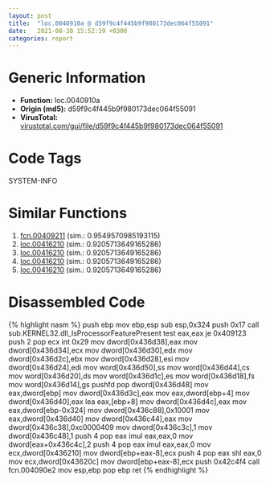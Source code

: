 ```yaml
---
layout: post
title:  "loc.0040910a @ d59f9c4f445b9f980173dec064f55091"
date:   2021-08-30 15:52:19 +0300
categories: report
---
```


# Generic Information
- **Function:** loc.0040910a
- **Origin (md5):** d59f9c4f445b9f980173dec064f55091
- **VirusTotal:** [virustotal.com/gui/file/d59f9c4f445b9f980173dec064f55091][virustotal_ref]

# Code Tags
<span class="tag" id="SYSTEM-INFO">SYSTEM-INFO</span>


# Similar Functions

1. [fcn.00409211][similar_1_ref] (sim.: 0.9549570985193115)
2. [loc.00416210][similar_2_ref] (sim.: 0.9205713649165286)
3. [loc.00416210][similar_3_ref] (sim.: 0.9205713649165286)
4. [loc.00416210][similar_4_ref] (sim.: 0.9205713649165286)
5. [loc.00416210][similar_5_ref] (sim.: 0.9205713649165286)


# Disassembled Code

{% highlight nasm %}
push ebp
mov ebp,esp
sub esp,0x324
push 0x17
call sub.KERNEL32.dll_IsProcessorFeaturePresent
test eax,eax
je 0x409123
push 2
pop ecx
int 0x29
mov dword[0x436d38],eax
mov dword[0x436d34],ecx
mov dword[0x436d30],edx
mov dword[0x436d2c],ebx
mov dword[0x436d28],esi
mov dword[0x436d24],edi
mov word[0x436d50],ss
mov word[0x436d44],cs
mov word[0x436d20],ds
mov word[0x436d1c],es
mov word[0x436d18],fs
mov word[0x436d14],gs
pushfd 
pop dword[0x436d48]
mov eax,dword[ebp]
mov dword[0x436d3c],eax
mov eax,dword[ebp+4]
mov dword[0x436d40],eax
lea eax,[ebp+8]
mov dword[0x436d4c],eax
mov eax,dword[ebp-0x324]
mov dword[0x436c88],0x10001
mov eax,dword[0x436d40]
mov dword[0x436c44],eax
mov dword[0x436c38],0xc0000409
mov dword[0x436c3c],1
mov dword[0x436c48],1
push 4
pop eax
imul eax,eax,0
mov dword[eax+0x436c4c],2
push 4
pop eax
imul eax,eax,0
mov ecx,dword[0x436210]
mov dword[ebp+eax-8],ecx
push 4
pop eax
shl eax,0
mov ecx,dword[0x43620c]
mov dword[ebp+eax-8],ecx
push 0x42c4f4
call fcn.004090e2
mov esp,ebp
pop ebp
ret 
{% endhighlight %}


[similar_1_ref]: /report/fcn.00409211@d59f9c4f445b9f980173dec064f55091
[similar_2_ref]: /report/loc.00416210@ed513abc569bc29389208199ec389a34
[similar_3_ref]: /report/loc.00416210@368dd66411b8b6ce2bcd15b0e14af5c0
[similar_4_ref]: /report/loc.00416210@d9b85b9b67587bbf2112c62164413bd8
[similar_5_ref]: /report/loc.00416210@835812ed365516de32516b9bf14b0450
[virustotal_ref]: https://www.virustotal.com/gui/file/d59f9c4f445b9f980173dec064f55091